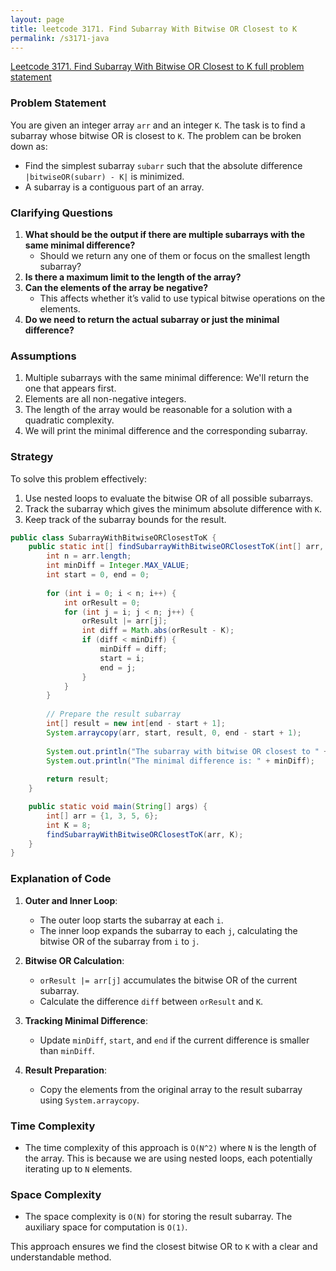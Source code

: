 ```yaml
---
layout: page
title: leetcode 3171. Find Subarray With Bitwise OR Closest to K
permalink: /s3171-java
---
```

[Leetcode 3171. Find Subarray With Bitwise OR Closest to K full problem statement](https://algoadvance.github.io/algoadvance/l3171)
### Problem Statement

You are given an integer array `arr` and an integer `K`. The task is to find a subarray whose bitwise OR is closest to `K`. The problem can be broken down as:
- Find the simplest subarray `subarr` such that the absolute difference `|bitwiseOR(subarr) - K|` is minimized.
- A subarray is a contiguous part of an array.

### Clarifying Questions
1. **What should be the output if there are multiple subarrays with the same minimal difference?**
   - Should we return any one of them or focus on the smallest length subarray?
2. **Is there a maximum limit to the length of the array?**
3. **Can the elements of the array be negative?**
   - This affects whether it’s valid to use typical bitwise operations on the elements.
4. **Do we need to return the actual subarray or just the minimal difference?**

### Assumptions
1. Multiple subarrays with the same minimal difference: We'll return the one that appears first.
2. Elements are all non-negative integers.
3. The length of the array would be reasonable for a solution with a quadratic complexity.
4. We will print the minimal difference and the corresponding subarray.

### Strategy
To solve this problem effectively:
1. Use nested loops to evaluate the bitwise OR of all possible subarrays.
2. Track the subarray which gives the minimum absolute difference with `K`.
3. Keep track of the subarray bounds for the result.

```java
public class SubarrayWithBitwiseORClosestToK {
    public static int[] findSubarrayWithBitwiseORClosestToK(int[] arr, int K) {
        int n = arr.length;
        int minDiff = Integer.MAX_VALUE;
        int start = 0, end = 0;
        
        for (int i = 0; i < n; i++) {
            int orResult = 0;
            for (int j = i; j < n; j++) {
                orResult |= arr[j];
                int diff = Math.abs(orResult - K);
                if (diff < minDiff) {
                    minDiff = diff;
                    start = i;
                    end = j;
                }
            }
        }
        
        // Prepare the result subarray
        int[] result = new int[end - start + 1];
        System.arraycopy(arr, start, result, 0, end - start + 1);
        
        System.out.println("The subarray with bitwise OR closest to " + K + " is: " + java.util.Arrays.toString(result));
        System.out.println("The minimal difference is: " + minDiff);
        
        return result;
    }

    public static void main(String[] args) {
        int[] arr = {1, 3, 5, 6};
        int K = 8;
        findSubarrayWithBitwiseORClosestToK(arr, K);
    }
}
```

### Explanation of Code

1. **Outer and Inner Loop**:
   - The outer loop starts the subarray at each `i`.
   - The inner loop expands the subarray to each `j`, calculating the bitwise OR of the subarray from `i` to `j`.

2. **Bitwise OR Calculation**:
   - `orResult |= arr[j]` accumulates the bitwise OR of the current subarray.
   - Calculate the difference `diff` between `orResult` and `K`.

3. **Tracking Minimal Difference**:
   - Update `minDiff`, `start`, and `end` if the current difference is smaller than `minDiff`.

4. **Result Preparation**:
   - Copy the elements from the original array to the result subarray using `System.arraycopy`.

### Time Complexity
- The time complexity of this approach is `O(N^2)` where `N` is the length of the array. This is because we are using nested loops, each potentially iterating up to `N` elements.
  
### Space Complexity
- The space complexity is `O(N)` for storing the result subarray. The auxiliary space for computation is `O(1)`.

This approach ensures we find the closest bitwise OR to `K` with a clear and understandable method.